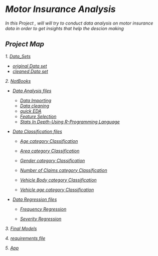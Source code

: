 # *Motor Insurance Analysis*


*In this Project , will will try to conduct data analysis on motor insurance data in order to get insights that help the descion making*


## *Project Map*

*1.* [*Data_Sets*](https://github.com/omars1234/Insurance_Analysis/tree/3368d590568e6e27b8103748e6750329f86cbf2b/Data_Sets)

* [*original Data set*](https://github.com/omars1234/Insurance_Analysis/blob/3368d590568e6e27b8103748e6750329f86cbf2b/Data_Sets/data_car.csv)
* [*cleaned Data set*](https://github.com/omars1234/Insurance_Analysis/blob/3368d590568e6e27b8103748e6750329f86cbf2b/Data_Sets/cleand_df.csv)


*2.* [*NotBooks*](Notebooks)

* [*Data Analysis files*](https://github.com/omars1234/Insurance_Analysis/tree/bdbd94eb15e1af80fb3d155ad792c2c45f226949/Notebooks/Data_Analysis)
  * [*Data Importing*](https://github.com/omars1234/Insurance_Analysis/blob/bdbd94eb15e1af80fb3d155ad792c2c45f226949/Notebooks/Data_Analysis/1_DataImporting.ipynb)
  * [*Data cleaning*](https://github.com/omars1234/Insurance_Analysis/blob/bdbd94eb15e1af80fb3d155ad792c2c45f226949/Notebooks/Data_Analysis/2_DataCleaning%26Preperations.ipynb)
  * [*quick EDA*](https://github.com/omars1234/Insurance_Analysis/blob/bdbd94eb15e1af80fb3d155ad792c2c45f226949/Notebooks/Data_Analysis/3_EDA.ipynb)
  * [*Feature Selection*](https://github.com/omars1234/Insurance_Analysis/blob/bdbd94eb15e1af80fb3d155ad792c2c45f226949/Notebooks/Data_Analysis/4_FeatureSelection.ipynb)
  * [*Stats In Depth-Using R-Programming Language*](https://github.com/omars1234/Insurance_Analysis/blob/bdbd94eb15e1af80fb3d155ad792c2c45f226949/Notebooks/Data_Analysis/stats.ipynb)

* [*Data Classification files*](Notebooks/Data_Classification)

  * [*Age category Classification*](Notebooks/Data_Classification/agecat_classifier_param.ipynb)

  * [*Area category Classification*](Notebooks/Data_Classification/area_classifier_param.ipynb)

  * [*Gender category Classification*](Notebooks/Data_Classification/gender_classifier_param.ipynb)

  * [*Number of Claims category Classification*](Notebooks/Data_Classification/numberofclaims_classifier_param.ipynb)

  * [*Vehicle Body category Classification*](Notebooks/Data_Classification/veh_body_classifier_param.ipynb)

  * [*Vehicle age category Classification*](Notebooks/Data_Classification/vehicleage_classifier_param.ipynb)

* [*Data Regression files*](Notebooks/Data_Regression)

  * [*Frequency Regression*](Notebooks/Data_Regression/Frequency_Regression_param.ipynb)

  * [*Severity Regression*](Notebooks/Data_Regression/Severity_Regression_param.ipynb)

*3.* [*Final Models*](final_models)


*4.* [*requirements file*](requirements.txt)

*5.* [*App*](App/app.py)

